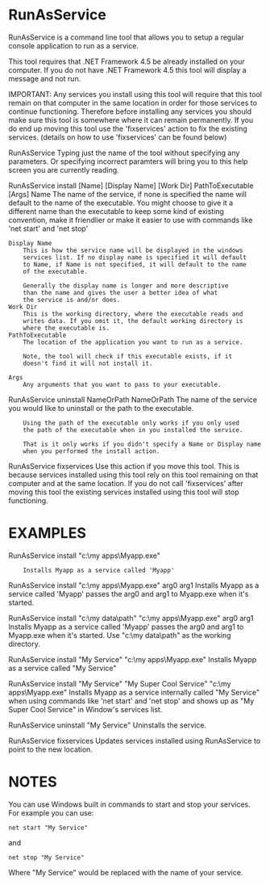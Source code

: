 # RunAsService
RunAsService is a command line tool that allows you to setup a regular  console application to run as a service.

This tool requires that .NET Framework 4.5 be already installed on your computer.
If you do not have .NET Framework 4.5 this tool will display a message and not run.

IMPORTANT: Any services you install using this tool will
require that this tool remain on that computer in the same
location in order for those services to continue functioning. Therefore
before installing any services you should make sure this tool is
somewhere where it can remain permanently. If you do end up moving
this tool use the 'fixservices' action to fix the existing services.
(details on how to use 'fixservices' can be found below)

RunAsService
    Typing just the name of the tool without specifying any parameters.
    Or specifying incorrect paramters will bring you to this help 
    screen you are currently reading.

RunAsService install [Name] [Display Name] [Work Dir] PathToExecutable [Args]
    Name
        The name of the service, if none is specified the name
        will default to the name of the executable.
        You might choose to give it a different name than
        the executable to keep some kind of existing convention,
        make it friendlier or make it easier to use with commands like 
        'net start' and 'net stop'
    
    Display Name
        This is how the service name will be displayed in the windows
        services list. If no display name is specified it will default
        to Name, if Name is not specified, it will default to the name
        of the executable.

        Generally the display name is longer and more descriptive
        than the name and gives the user a better idea of what
        the service is and/or does.
    Work Dir
        This is the working directory, where the executable reads and
        writes data. If you omit it, the default working directory is
        where the executable is.
    PathToExecutable
        The location of the application you want to run as a service.
        
        Note, the tool will check if this executable exists, if it
        doesn't find it will not install it.

    Args
        Any arguments that you want to pass to your executable.

RunAsService uninstall NameOrPath
    NameOrPath
        The name of the service you would like to uninstall or the path
        to the executable.

        Using the path of the executable only works if you only used
        the path of the executable when in you installed the service.

        That is it only works if you didn't specify a Name or Display name
        when you performed the install action.

RunAsService fixservices
        Use this action if you move this tool. This is because 
        services installed using this tool rely on this tool remaining
        on that computer and at the same location. If you do not call 
        'fixservices' after moving this tool the existing services 
        installed using this tool will stop functioning.

# EXAMPLES

RunAsService install "c:\my apps\Myapp.exe"

        Installs Myapp as a service called 'Myapp'

RunAsService install "c:\my apps\Myapp.exe" arg0 arg1
        Installs Myapp as a service called 'Myapp' passes
        the arg0 and arg1 to Myapp.exe when it's started.

RunAsService install "c:\my data\path" "c:\my apps\Myapp.exe" arg0 arg1
        Installs Myapp as a service called 'Myapp' passes
        the arg0 and arg1 to Myapp.exe when it's started.
        Use "c:\my data\path" as the working directory.
        
RunAsService install "My Service" "c:\my apps\Myapp.exe"
        Installs Myapp as a service called "My Service"

RunAsService install "My Service" "My Super Cool Service" "c:\my apps\Myapp.exe"
        Installs Myapp as a service internally called "My Service"
        when using commands like 'net start' and 'net stop' and shows
        up as "My Super Cool Service" in Window's services list.

RunAsService uninstall "My Service"
        Uninstalls the service.

RunAsService fixservices
        Updates services installed using RunAsService to point to the
        new location.

# NOTES

You can use Windows built in commands to start and stop your services. For example you can use:

    net start "My Service"

and

    net stop "My Service"

Where "My Service" would be replaced with the name of your service.
